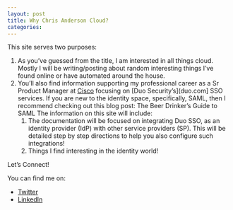 ```yaml
---
layout: post
title: Why Chris Anderson Cloud?
categories: 
---
```


This site serves two purposes:

1. As you’ve guessed from the title, I am interested in all things cloud. Mostly I will be writing/posting about random interesting things I’ve found online or have automated around the house.
1. You’ll also find information supporting my professional career as a Sr Product Manager at [Cisco](cisco.com) focusing on [Duo Security’s](duo.com] SSO services. If you are new to the identity space, specifically, SAML, then I recommend checking out this blog post: The Beer Drinker’s Guide to SAML The information on this site will include:
   1. The documentation will be focused on integrating Duo SSO, as an identity provider (IdP) with other service providers (SP). This will be detailed step by step directions to help you also configure such integrations!
   1. Things I find interesting in the identity world!

Let’s Connect!

You can find me on:
* [Twitter](twitter.com/christodd10)
* [LinkedIn](linkedin.com/in/christanderson)
